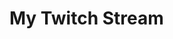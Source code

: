 <!DOCTYPE html>
<html>
  <head>
    <title>My Twitch Stream</title>
    <script src="https://embed.twitch.tv/embed/v1.js"></script>
  </head>
  <body>
    <h1>My Twitch Stream</h1>
    <div id="twitch-embed"></div>
    <script type="text/javascript">
      new Twitch.Embed("twitch-embed", {
        channel: "TWITCH_USERNAME",
        layout: "video",
        autoplay: false
      });
    </script>
  </body>
</html>
